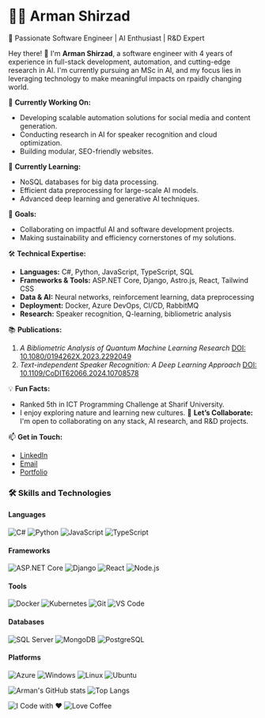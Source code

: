 # 👨‍💻 Arman Shirzad
🚀 Passionate Software Engineer | AI Enthusiast | R&D Expert

Hey there! 
👋 I'm **Arman Shirzad**, a software engineer with 4 years of experience in full-stack development, automation, and cutting-edge research in AI. I'm currently pursuing an MSc in AI, and my focus lies in leveraging technology to make meaningful impacts on rpaidly changing world.

🔭 **Currently Working On:**
- Developing scalable automation solutions for social media and content generation.
- Conducting research in AI for speaker recognition and cloud optimization.
- Building modular, SEO-friendly websites.

🌱 **Currently Learning:**
- NoSQL databases for big data processing.
- Efficient data preprocessing for large-scale AI models.
- Advanced deep learning and generative AI techniques.

🎯 **Goals:**
- Collaborating on impactful AI and software development projects.
- Making sustainability and efficiency cornerstones of my solutions.
  
🛠️ **Technical Expertise:**
- **Languages:** C#, Python, JavaScript, TypeScript, SQL
- **Frameworks & Tools:** ASP.NET Core, Django, Astro.js, React, Tailwind CSS
- **Data & AI:** Neural networks, reinforcement learning, data preprocessing
- **Deployment:** Docker, Azure DevOps, CI/CD, RabbitMQ
- **Research:** Speaker recognition, Q-learning, bibliometric analysis
  
📚 **Publications:**
1. *A Bibliometric Analysis of Quantum Machine Learning Research* [DOI: 10.1080/0194262X.2023.2292049](https://doi.org/10.1080/0194262X.2023.2292049)
2. *Text-independent Speaker Recognition: A Deep Learning Approach* [DOI: 10.1109/CoDIT62066.2024.10708578](https://ieeexplore.ieee.org/document/10708578)

💡 **Fun Facts:**
- Ranked 5th in ICT Programming Challenge at Sharif University.
- I enjoy exploring nature and learning new cultures.
💼 **Let’s Collaborate:**
I'm open to collaborating on any stack, AI research, and R&D projects.

📫 **Get in Touch:**
- [LinkedIn](https://linkedin.com/in/arman-shirzad)
- [Email](mailto:armanshirzad1998@gmail.com)
- [Portfolio](https://armanshirzad.guru)

### **🛠️ Skills and Technologies**

#### **Languages**
![C#](https://img.shields.io/badge/-C%23-blue?style=flat-square&logo=csharp)
![Python](https://img.shields.io/badge/-Python-yellow?style=flat-square&logo=python)
![JavaScript](https://img.shields.io/badge/-JavaScript-F7DF1E?style=flat-square&logo=javascript)
![TypeScript](https://img.shields.io/badge/-TypeScript-007ACC?style=flat-square&logo=typescript)

#### **Frameworks**
![ASP.NET Core](https://img.shields.io/badge/-ASP.NET%20Core-512BD4?style=flat-square&logo=dotnet)
![Django](https://img.shields.io/badge/-Django-092E20?style=flat-square&logo=django)
![React](https://img.shields.io/badge/-React-black?style=flat-square&logo=react)
![Node.js](https://img.shields.io/badge/-Node.js-339933?style=flat-square&logo=node.js)

#### **Tools**
![Docker](https://img.shields.io/badge/-Docker-2496ED?style=flat-square&logo=docker)
![Kubernetes](https://img.shields.io/badge/-Kubernetes-326CE5?style=flat-square&logo=kubernetes)
![Git](https://img.shields.io/badge/-Git-F05032?style=flat-square&logo=git)
![VS Code](https://img.shields.io/badge/-VS%20Code-007ACC?style=flat-square&logo=visualstudiocode)


#### **Databases**
![SQL Server](https://img.shields.io/badge/-SQL%20Server-CC2927?style=flat-square&logo=microsoftsqlserver)
![MongoDB](https://img.shields.io/badge/-MongoDB-47A248?style=flat-square&logo=mongodb)
![PostgreSQL](https://img.shields.io/badge/-PostgreSQL-336791?style=flat-square&logo=postgresql)

#### **Platforms**
![Azure](https://img.shields.io/badge/-Azure-blue?style=flat-square&logo=microsoftazure)
![Windows](https://img.shields.io/badge/-Windows-0078D6?style=flat-square&logo=windows)
![Linux](https://img.shields.io/badge/-Linux-FCC624?style=flat-square&logo=linux)
![Ubuntu](https://img.shields.io/badge/-Ubuntu-E95420?style=flat-square&logo=ubuntu)

![Arman's GitHub stats](https://github-readme-stats.vercel.app/api?username=ArmanShirzad&show_icons=true&theme=radical&cache_seconds=1)
![Top Langs](https://github-readme-stats.vercel.app/api/top-langs/?username=ArmanShirzad&layout=compact&cache_seconds=1)

![I Code with ❤️](https://img.shields.io/badge/Made%20with-%E2%9D%A4-red?style=flat-square)
![Love Coffee](https://img.shields.io/badge/-Fueled%20by%20Coffee-6F4E37?style=flat-square&logo=coffee)
